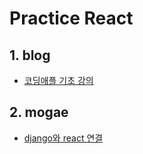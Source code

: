 # Practice React
## 1. blog
- [코딩애플 기초 강의](https://www.youtube.com/watch?v=bq2SjODrhJQ&list=PLfLgtT94nNq1e6tr4sm2eH6ZZC2jcqGOy&index=7)

## 2. mogae
- [django와 react 연결](http://milooy.github.io/TIL/Django/react-with-django-rest-framework.html#django-rest-framework-%E1%84%89%E1%85%A6%E1%84%90%E1%85%B5%E1%86%BC)
